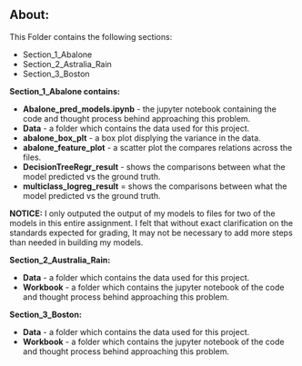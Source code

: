 ## About: 

This Folder contains the following sections: 
* Section_1_Abalone
* Section_2_Astralia_Rain
* Section_3_Boston  

**Section_1_Abalone contains:** 
* **Abalone_pred_models.ipynb** - the jupyter notebook containing the code and thought process behind approaching this problem. 
* **Data** - a folder which contains the data used for this project. 
* **abalone_box_plt** - a box plot displying the variance in the data. 
* **abalone_feature_plot** - a scatter plot the compares relations across the files. 
* **DecisionTreeRegr_result** - shows the comparisons between what the model predicted vs the ground truth. 
* **multiclass_logreg_result** = shows the comparisons between what the model predicted vs the ground truth. 

**NOTICE:**
I only outputed the output of my models to files for two of the models in this entire assignment. I felt that without exact clarification 
on the standards expected for grading, It may not be necessary to add more steps than needed in building my models. 

**Section_2_Australia_Rain:** 
* **Data** - a folder which contains the data used for this project. 
* **Workbook** - a folder which contains the jupyter notebook of the code and thought process behind approaching this problem. 

**Section_3_Boston:**
* **Data** - a folder which contains the data used for this project. 
* **Workbook** - a folder which contains the jupyter notebook of the code and thought process behind approaching this problem. 
